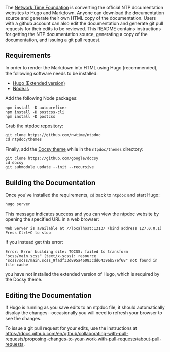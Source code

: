 The [Network Time Foundation](https://www.nwtime.org/) is converting the official NTP documentation websites to Hugo and Markdown. Anyone can download the documentation source and generate their own HTML copy of the documentation. Users with a github account can also edit the documentation and generate git pull requests for their edits to be reviewed. This README contains instructions for getting the NTP documentation source, generating a copy of the
documentation, and issuing a git pull request.

## Requirements

In order to render the Markdown into HTML using Hugo (recommended), the following software needs to be installed:

* [Hugo (Extended version)](https://github.com/gohugoio/hugo/releases)
* [Node.js](https://nodejs.org/en/download/)

Add the following Node packages:

```
npm install -D autoprefixer
npm install -D postcss-cli
npm install -D postcss
```

Grab the [ntpdoc repository](https://github.com/nwtime/ntpdoc/):

```
git clone https://github.com/nwtime/ntpdoc
cd ntpdoc/themes
```

Finally, add the [Docsy theme](https://github.com/google/docsy) while in the `ntpdoc/themes` directory:

```
git clone https://github.com/google/docsy 
cd docsy
git submodule update --init --recursive
```

## Building the Documentation

Once you've installed the requirements, `cd` back to `ntpdoc` and start Hugo:

```
hugo server
```

This message indicates success and you can view the ntpdoc website by opening the specified URL in a web browser:

```
Web Server is available at //localhost:1313/ (bind address 127.0.0.1)
Press Ctrl+C to stop
```

If you instead get this error:

```
Error: Error building site: TOCSS: failed to transform "scss/main.scss" (text/x-scss): resource "scss/scss/main.scss_9fadf33d895a46083cdd64396b57ef68" not found in file cache
```

you have not installed the extended version of Hugo, which is required by the Docsy theme.

## Editing the Documentation

If Hugo is running as you save edits to an ntpdoc file, it should automatically display the changes--occasionally you will need to refresh your browser to see the changes.

To issue a git pull request for your edits, use the instructions at https://docs.github.com/en/github/collaborating-with-pull-requests/proposing-changes-to-your-work-with-pull-requests/about-pull-requests.